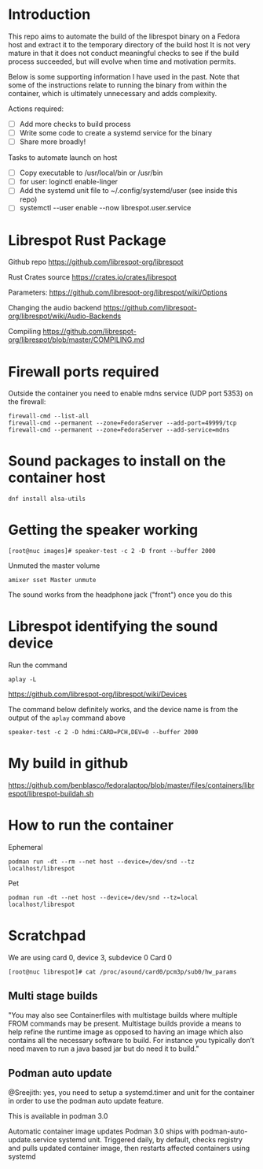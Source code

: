 # Introduction

This repo aims to automate the build of the librespot binary on a Fedora host and extract it to the temporary directory of the build host
It is not very mature in that it does not conduct meaningful checks to see if the build process succeeded, but will evolve when time and motivation permits.

Below is some supporting information I have used in the past.  Note that some of the instructions relate to running the binary from within the container, which is ultimately unnecessary and adds complexity.

Actions required:
- [ ] Add more checks to build process
- [ ] Write some code to create a systemd service for the binary
- [ ] Share more broadly!

Tasks to automate launch on host
- [ ] Copy executable to /usr/local/bin or /usr/bin
- [ ] for user: loginctl enable-linger
- [ ] Add the systemd unit file to ~/.config/systemd/user (see inside this repo)
- [ ] systemctl --user enable --now librespot.user.service

# Librespot Rust Package

Github repo
https://github.com/librespot-org/librespot

Rust Crates source
https://crates.io/crates/librespot

Parameters:
https://github.com/librespot-org/librespot/wiki/Options

Changing the audio backend
https://github.com/librespot-org/librespot/wiki/Audio-Backends

Compiling
https://github.com/librespot-org/librespot/blob/master/COMPILING.md

# Firewall ports required

Outside the container you need to enable mdns service (UDP port 5353) on the firewall:
```
firewall-cmd --list-all
firewall-cmd --permanent --zone=FedoraServer --add-port=49999/tcp
firewall-cmd --permanent --zone=FedoraServer --add-service=mdns 
```

# Sound packages to install on the container host
```
dnf install alsa-utils
```

# Getting the speaker working

```
[root@nuc images]# speaker-test -c 2 -D front --buffer 2000
```

Unmuted the master volume
```
amixer sset Master unmute
```
 
The sound works from the headphone jack ("front") once you do this

# Librespot identifying the sound device

Run the command
```
aplay -L
```

https://github.com/librespot-org/librespot/wiki/Devices

The command below definitely works, and the device name is from the output of the `aplay` command above
```
speaker-test -c 2 -D hdmi:CARD=PCH,DEV=0 --buffer 2000 
```
# My build in github

https://github.com/benblasco/fedoralaptop/blob/master/files/containers/librespot/librespot-buildah.sh

# How to run the container

Ephemeral
```
podman run -dt --rm --net host --device=/dev/snd --tz localhost/librespot
```
Pet
```
podman run -dt --net host --device=/dev/snd --tz=local localhost/librespot
```

# Scratchpad

We are using card 0, device 3, subdevice 0
Card 0
```
[root@nuc librespot]# cat /proc/asound/card0/pcm3p/sub0/hw_params 
```


## Multi stage builds
"You may also see Containerfiles with multistage builds where multiple FROM commands may be present. Multistage builds provide a means to help refine the runtime image as opposed to having an image which also contains all the necessary software to build. For instance you typically don’t need maven to run a java based jar but do need it to build."

## Podman auto update

@Sreejith: yes, you need to setup a systemd.timer and unit for the container in order to use the podman auto update feature.

This is available in podman 3.0

Automatic container image updates
Podman 3.0 ships with podman-auto-update.service systemd unit.  Triggered daily, by default, checks registry and pulls updated container image, then restarts affected containers using systemd

